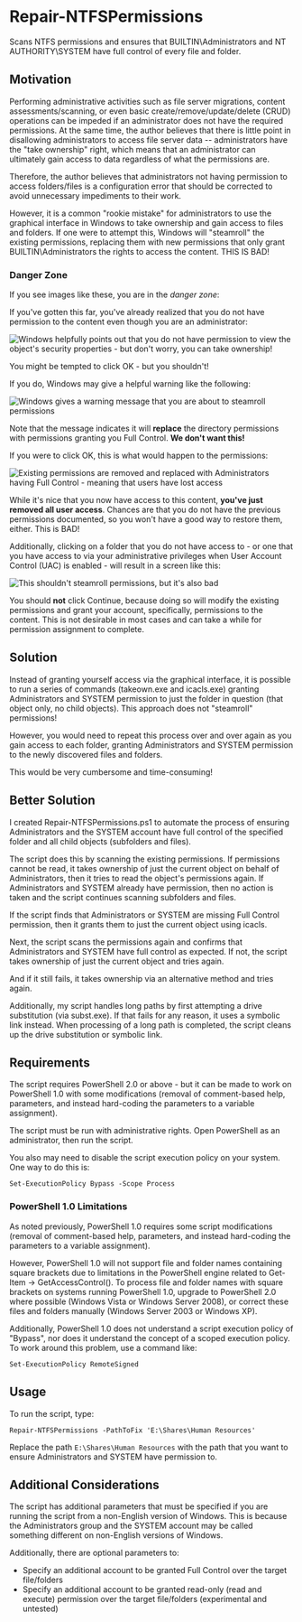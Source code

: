 # Repair-NTFSPermissions

Scans NTFS permissions and ensures that BUILTIN\Administrators and NT AUTHORITY\SYSTEM have full control of every file and folder.

## Motivation

Performing administrative activities such as file server migrations, content assessments/scanning, or even basic create/remove/update/delete (CRUD) operations can be impeded if an administrator does not have the required permissions.
At the same time, the author believes that there is little point in disallowing administrators to access file server data -- administrators have the "take ownership" right, which means that an administrator can ultimately gain access to data regardless of what the permissions are.

Therefore, the author believes that administrators not having permission to access folders/files is a configuration error that should be corrected to avoid unnecessary impediments to their work.

However, it is a common "rookie mistake" for administrators to use the graphical interface in Windows to take ownership and gain access to files and folders.
If one were to attempt this, Windows will "steamroll" the existing permissions, replacing them with new permissions that only grant BUILTIN\Administrators the rights to access the content.
THIS IS BAD!

### Danger Zone

If you see images like these, you are in the *danger zone*:

If you've gotten this far, you've already realized that you do not have permission to the content even though you are an administrator:

![Windows helpfully points out that you do not have permission to view the object's security properties - but don't worry, you can take ownership!](./Docs/Img/Danger-Zone-2.png)

You might be tempted to click OK - but you shouldn't!

If you do, Windows may give a helpful warning like the following:

![Windows gives a warning message that you are about to steamroll permissions](./Docs/Img/About-To-Steamroll-Permissions-2.png)

Note that the message indicates it will **replace** the directory permissions with permissions granting you Full Control.
**We don't want this!**

If you were to click OK, this is what would happen to the permissions:

![Existing permissions are removed and replaced with Administrators having Full Control - meaning that users have lost access](./Docs/Img/Users-Have-Lost-Access.png)

While it's nice that you now have access to this content, **you've just removed all user access**.
Chances are that you do not have the previous permissions documented, so you won't have a good way to restore them, either.
This is BAD!

Additionally, clicking on a folder that you do not have access to - or one that you have access to via your administrative privileges when User Account Control (UAC) is enabled - will result in a screen like this:

![This shouldn't steamroll permissions, but it's also bad](./Docs/Img/About-To-Steamroll-Permissions.png)

You should **not** click Continue, because doing so will modify the existing permissions and grant your account, specifically, permissions to the content.
This is not desirable in most cases and can take a while for permission assignment to complete.

## Solution

Instead of granting yourself access via the graphical interface, it is possible to run a series of commands (takeown.exe and icacls.exe) granting Administrators and SYSTEM permission to just the folder in question (that object only, no child objects).
This approach does not "steamroll" permissions!

However, you would need to repeat this process over and over again as you gain access to each folder, granting Administrators and SYSTEM permission to the newly discovered files and folders.

This would be very cumbersome and time-consuming!

## Better Solution

I created Repair-NTFSPermissions.ps1 to automate the process of ensuring Administrators and the SYSTEM account have full control of the specified folder and all child objects (subfolders and files).

The script does this by scanning the existing permissions.
If permissions cannot be read, it takes ownership of just the current object on behalf of Administrators, then it tries to read the object's permissions again.
If Administrators and SYSTEM already have permission, then no action is taken and the script continues scanning subfolders and files.

If the script finds that Administrators or SYSTEM are missing Full Control permission, then it grants them to just the current object using icacls.

Next, the script scans the permissions again and confirms that Administrators and SYSTEM have full control as expected.
If not, the script takes ownership of just the current object and tries again.

And if it still fails, it takes ownership via an alternative method and tries again.

Additionally, my script handles long paths by first attempting a drive substitution (via subst.exe).
If that fails for any reason, it uses a symbolic link instead.
When processing of a long path is completed, the script cleans up the drive substitution or symbolic link.

## Requirements

The script requires PowerShell 2.0 or above - but it can be made to work on PowerShell 1.0 with some modifications (removal of comment-based help, parameters, and instead hard-coding the parameters to a variable assignment).

The script must be run with administrative rights.
Open PowerShell as an administrator, then run the script.

You also may need to disable the script execution policy on your system.
One way to do this is:

`Set-ExecutionPolicy Bypass -Scope Process`

### PowerShell 1.0 Limitations

As noted previously, PowerShell 1.0 requires some script modifications (removal of comment-based help, parameters, and instead hard-coding the parameters to a variable assignment).

However, PowerShell 1.0 will not support file and folder names containing square brackets due to limitations in the PowerShell engine related to Get-Item -> GetAccessControl().
To process file and folder names with square brackets on systems running PowerShell 1.0, upgrade to PowerShell 2.0 where possible (Windows Vista or Windows Server 2008), or correct these files and folders manually (Windows Server 2003 or Windows XP).

Additionally, PowerShell 1.0 does not understand a script execution policy of "Bypass", nor does it understand the concept of a scoped execution policy.
To work around this problem, use a command like:

`Set-ExecutionPolicy RemoteSigned`

## Usage

To run the script, type:

`Repair-NTFSPermissions -PathToFix 'E:\Shares\Human Resources'`

Replace the path `E:\Shares\Human Resources` with the path that you want to ensure Administrators and SYSTEM have permission to.

## Additional Considerations

The script has additional parameters that must be specified if you are running the script from a non-English version of Windows.
This is because the Administrators group and the SYSTEM account may be called something different on non-English versions of Windows.

Additionally, there are optional parameters to:

- Specify an additional account to be granted Full Control over the target file/folders
- Specify an additional account to be granted read-only (read and execute) permission over the target file/folders (experimental and untested)
